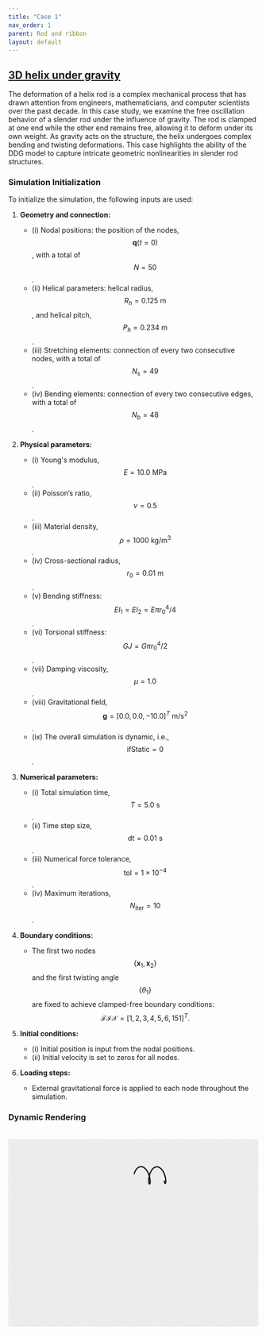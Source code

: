 ```yaml
---
title: "Case 1"
nav_order: 1
parent: Rod and ribbon
layout: default
---
```


## [3D helix under gravity](https://github.com/weicheng-huang-mechanics/DDG_Tutorial/tree/main/3d_curve/case_1)

The deformation of a helix rod is a complex mechanical process that has drawn attention from engineers, mathematicians, and computer scientists over the past decade. In this case study, we examine the free oscillation behavior of a slender rod under the influence of gravity. The rod is clamped at one end while the other end remains free, allowing it to deform under its own weight. As gravity acts on the structure, the helix undergoes complex bending and twisting deformations. This case highlights the ability of the DDG model to capture intricate geometric nonlinearities in slender rod structures.

### Simulation Initialization

To initialize the simulation, the following inputs are used:

1. **Geometry and connection:**  
   - (i) Nodal positions: the position of the nodes, $$\mathbf{q}(t=0)$$, with a total of $$N=50$$.  
   - (ii) Helical parameters:  helical radius, $$R_h = 0.125\mathrm{~m}$$, and helical pitch, $$P_h = 0.234\mathrm{~m}$$.  
   - (iii) Stretching elements: connection of every two consecutive nodes, with a total of $$N_{s}=49$$.  
   - (iv) Bending elements: connection of every two consecutive edges, with a total of $$N_{b}=48$$.  

2. **Physical parameters:**  
   - (i) Young's modulus, $$E=10.0\mathrm{~MPa}$$.  
   - (ii) Poisson’s ratio, $$\nu=0.5$$.  
   - (iii) Material density, $$\rho=1000\mathrm{~kg/m^3}$$.  
   - (iv) Cross-sectional radius, $$r_{0}=0.01\mathrm{~m}$$.  
   - (v) Bending stiffness: $$EI_1 = EI_2 = {E \pi r_0^4}/{4}$$.  
   - (vi) Torsional stiffness: $$GJ = {G \pi r_0^4}/{2}$$.  
   - (vii) Damping viscosity, $$\mu = 1.0$$.  
   - (viii) Gravitational field, $$\mathbf{g} = [0.0, 0.0, -10.0]^{T}\mathrm{~m/s^2}$$.  
   - (ix) The overall simulation is dynamic, i.e., $$ \mathrm{ifStatic} = 0$$.  

3. **Numerical parameters:**  
   - (i) Total simulation time, $$T=5.0\mathrm{~s}$$.  
   - (ii) Time step size, $$\mathrm{dt} =0.01\mathrm{~s}$$.  
   - (iii) Numerical force tolerance, $$\mathrm{tol} = 1 \times 10^{-4}$$.  
   - (iv) Maximum iterations, $$N_{\mathrm{iter}}=10$$.  

4. **Boundary conditions:**  
   - The first two nodes $$\{ \mathbf{x}_{1}, \mathbf{x}_{2} \}$$ and the first twisting angle $$\{ \theta_{1} \}$$ are fixed to achieve clamped-free boundary conditions: $$\mathcal{FIX} = [1,2,3,4,5,6,151]^{T}.$$  

5. **Initial conditions:**  
   - (i) Initial position is input from the nodal positions.  
   - (ii) Initial velocity is set to zeros for all nodes.  

6. **Loading steps:**  
   - External gravitational force is applied to each node throughout the simulation.  

### Dynamic Rendering
<br/><img src='../assets/videos/rod_1.gif' width="600">
